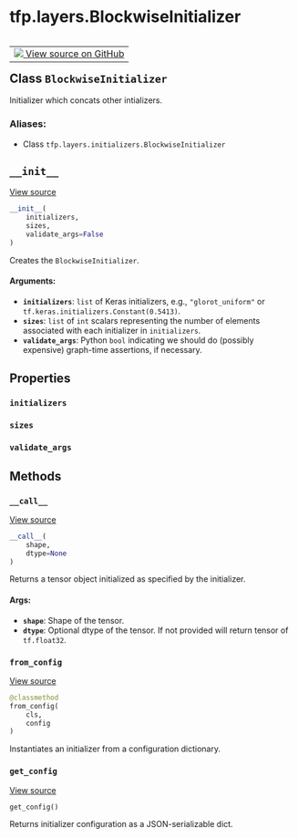 <div itemscope itemtype="http://developers.google.com/ReferenceObject">
<meta itemprop="name" content="tfp.layers.BlockwiseInitializer" />
<meta itemprop="path" content="Stable" />
<meta itemprop="property" content="initializers"/>
<meta itemprop="property" content="sizes"/>
<meta itemprop="property" content="validate_args"/>
<meta itemprop="property" content="__call__"/>
<meta itemprop="property" content="__init__"/>
<meta itemprop="property" content="from_config"/>
<meta itemprop="property" content="get_config"/>
</div>

# tfp.layers.BlockwiseInitializer


<table class="tfo-notebook-buttons tfo-api" align="left">

<td>
  <a target="_blank" href="https://github.com/tensorflow/probability/blob/master/tensorflow_probability/python/layers/initializers.py">
    <img src="https://www.tensorflow.org/images/GitHub-Mark-32px.png" />
    View source on GitHub
  </a>
</td></table>



## Class `BlockwiseInitializer`

Initializer which concats other intializers.



### Aliases:

* Class `tfp.layers.initializers.BlockwiseInitializer`


<!-- Placeholder for "Used in" -->


<h2 id="__init__"><code>__init__</code></h2>

<a target="_blank" href="https://github.com/tensorflow/probability/blob/master/tensorflow_probability/python/layers/initializers.py">View source</a>

``` python
__init__(
    initializers,
    sizes,
    validate_args=False
)
```

Creates the `BlockwiseInitializer`.


#### Arguments:


* <b>`initializers`</b>: `list` of Keras initializers, e.g., `"glorot_uniform"` or
  `tf.keras.initializers.Constant(0.5413)`.
* <b>`sizes`</b>: `list` of `int` scalars representing the number of elements
  associated with each initializer in `initializers`.
* <b>`validate_args`</b>: Python `bool` indicating we should do (possibly expensive)
  graph-time assertions, if necessary.



## Properties

<h3 id="initializers"><code>initializers</code></h3>




<h3 id="sizes"><code>sizes</code></h3>




<h3 id="validate_args"><code>validate_args</code></h3>






## Methods

<h3 id="__call__"><code>__call__</code></h3>

<a target="_blank" href="https://github.com/tensorflow/probability/blob/master/tensorflow_probability/python/layers/initializers.py">View source</a>

``` python
__call__(
    shape,
    dtype=None
)
```

Returns a tensor object initialized as specified by the initializer.


#### Args:


* <b>`shape`</b>: Shape of the tensor.
* <b>`dtype`</b>: Optional dtype of the tensor. If not provided will return tensor
 of `tf.float32`.

<h3 id="from_config"><code>from_config</code></h3>

<a target="_blank" href="https://github.com/tensorflow/probability/blob/master/tensorflow_probability/python/layers/initializers.py">View source</a>

``` python
@classmethod
from_config(
    cls,
    config
)
```

Instantiates an initializer from a configuration dictionary.


<h3 id="get_config"><code>get_config</code></h3>

<a target="_blank" href="https://github.com/tensorflow/probability/blob/master/tensorflow_probability/python/layers/initializers.py">View source</a>

``` python
get_config()
```

Returns initializer configuration as a JSON-serializable dict.





